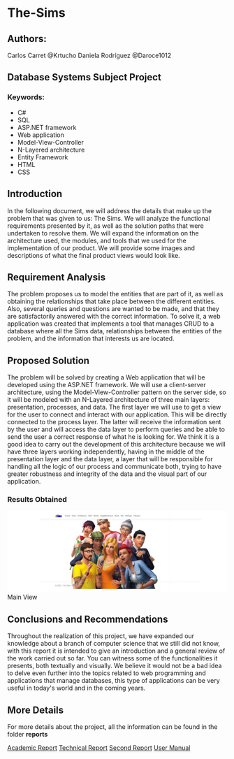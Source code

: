 # The-Sims

## Authors:
Carlos Carret @Krtucho
Daniela Rodríguez @Daroce1012

## Database Systems Subject Project
### Keywords:
- C#
- SQL
- ASP.NET framework
- Web application
- Model-View-Controller
- N-Layered architecture
- Entity Framework
- HTML
- CSS

## Introduction 
In the following document, we will address the details that make up the problem that was given to us: The Sims. We will analyze the functional requirements presented by it, as well as the solution paths that were undertaken to resolve them. We will expand the information on the architecture used, the modules, and tools that we used for the implementation of our product. We will provide some images and descriptions of what the final product views would look like.

## Requirement Analysis 
The problem proposes us to model the entities that are part of it, as well as obtaining the relationships that take place between the different entities. Also, several queries and questions are wanted to be made, and that they are satisfactorily answered with the correct information. To solve it, a web application was created that implements a tool that manages CRUD to a database where all the Sims data, relationships between the entities of the problem, and the information that interests us are located.

## Proposed Solution 
The problem will be solved by creating a Web application that will be developed using the ASP.NET framework. We will use a client-server architecture, using the Model-View-Controller pattern on the server side, so it will be modeled with an N-Layered architecture of three main layers: presentation, processes, and data. The first layer we will use to get a view for the user to connect and interact with our application. This will be directly connected to the process layer. The latter will receive the information sent by the user and will access the data layer to perform queries and be able to send the user a correct response of what he is looking for. We think it is a good idea to carry out the development of this architecture because we will have three layers working independently, having in the middle of the presentation layer and the data layer, a layer that will be responsible for handling all the logic of our process and communicate both, trying to have greater robustness and integrity of the data and the visual part of our application.

### Results Obtained 


![Main View](reports/images/img1.jpg "Main View")
Main View

## Conclusions and Recommendations 
Throughout the realization of this project, we have expanded our knowledge about a branch of computer science that we still did not know, with this report it is intended to give an introduction and a general review of the work carried out so far. You can witness some of the functionalities it presents, both textually and visually. We believe it would not be a bad idea to delve even further into the topics related to web programming and applications that manage databases, this type of applications can be very useful in today's world and in the coming years. 

## More Details
For more details about the project, all the information can be found in the folder $\textbf{reports}$

[Academic Report](reports/Academic_Report.pdf)
[Technical Report](reports/Technical_Report.pdf)
[Second Report](reports/Report2.pdf)
[User Manual](reports/User_Manual.pdf)
